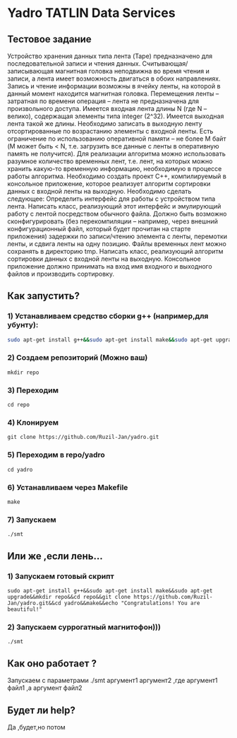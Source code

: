# Yadro TATLIN Data Services
## Тестовое задание
Устройство хранения данных типа лента (Tape) предназначено для последовательной записи и
чтения данных. Считывающая/записывающая магнитная головка неподвижна во время чтения и
записи, а лента имеет возможность двигаться в обоих направлениях. Запись и чтение информации
возможны в ячейку ленты, на которой в данный момент находится магнитная головка.
Перемещения ленты – затратная по времени операция – лента не предназначена для
произвольного доступа.
Имеется входная лента длины N (где N – велико), содержащая элементы типа integer (2^32).
Имеется выходная лента такой же длины. Необходимо записать в выходную ленту
отсортированные по возрастанию элементы с входной ленты. Есть ограничение по использованию
оперативной памяти – не более M байт (M может быть < N, т.е. загрузить все данные с ленты в
оперативную память не получится). Для реализации алгоритма можно использовать разумное
количество временных лент, т.е. лент, на которых можно хранить какую-то временную
информацию, необходимую в процессе работы алгоритма.
Необходимо создать проект С++, компилируемый в консольное приложение, которое реализует
алгоритм сортировки данных с входной ленты на выходную. Необходимо сделать следующее:
Определить интерфейс для работы с устройством типа лента.
Написать класс, реализующий этот интерфейс и эмулирующий работу с лентой
посредством обычного файла. Должно быть возможно сконфигурировать (без
перекомпиляции – например, через внешний конфигурационный файл, который будет
прочитан на старте приложения) задержки по записи/чтению элемента с ленты, перемотки
ленты, и сдвига ленты на одну позицию.
Файлы временных лент можно сохранять в директорию tmp.
Написать класс, реализующий алгоритм сортировки данных с входной ленты на выходную.
Консольное приложение должно принимать на вход имя входного и выходного файлов и
производить сортировку.

## Как запустить? 
### 1) Устанавливаем средство сборки g++ (например,для убунту):
```bash
sudo apt-get install g++&&sudo apt-get install make&&sudo apt-get upgrade
```
### 2) Создаем репозиторий (Можно ваш)
`mkdir repo`
### 3) Переходим 
`cd repo`
### 4) Клонируем 
`git clone https://github.com/Ruzil-Jan/yadro.git`
### 5) Переходим в repo/yadro
`cd yadro` 
### 6) Устанавливаем через Makefile
`make` 
### 7) Запускаем 
`./smt` 
## Или же ,если лень...
### 1) Запускаем готовый скрипт 
`sudo apt-get install g++&&sudo apt-get install make&&sudo apt-get upgrade&&mkdir repo&&cd repo&&git clone https://github.com/Ruzil-Jan/yadro.git&&cd yadro&&make&&echo "Congratulations! You are beautiful!" ` 
### 2) Запускаем суррогатный магнитофон)))
`./smt`

## Как оно работает ?
Запускаем с параметрами  ./smt аргумент1 аргумент2 ,где аргумент1 файл1 ,а аргумент файл2 
## Будет ли help?
Да ,будет,но потом 


